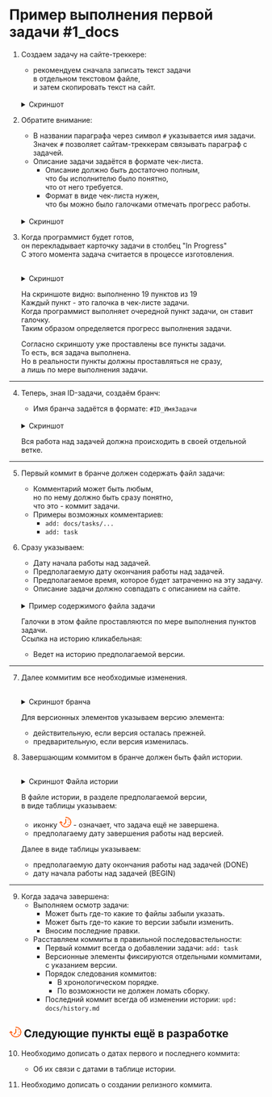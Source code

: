 ﻿[M]: #main  "история проекта"
[P]: ../../icons/progress.png
[S]: ../../icons/success.png

<a name="main"></a>
Пример выполнения первой задачи #1_docs
=======================================


1. Создаем задачу на сайте-треккере:  
   - рекомендуем сначала записать текст задачи  
     в отдельном текстовом файле,  
     и затем скопировать текст на сайт.  

   <br/>
   <details>
   <summary>Скриншот</summary>
     <a href="#main" title="issue"><img src="images/00-issue.png" border="0" alt="issue"/></a>
     <br/>
   </details>

2. Обратите внимание:  
   - В названии параграфа через символ `#` указывается имя задачи.  
     Значек `#` позволяет сайтам-треккерам связывать параграф с задачей.  
   - Описание задачи задаётся в формате чек-листа.  
     - Описание должно быть достаточно полным,  
       что бы исполнителю было понятно,  
       что от него требуется.  
     - Формат в виде чек-листа нужен,  
       что бы можно было галочками отмечать прогресс работы.  

   <br/>
   <details>
   <summary>Скриншот</summary>
     <a href="#main" title="issue"><img src="images/01-issue.png" border="0" alt="issue"/></a>
     <br/>
   </details>

3. Когда программист будет готов,  
   он перекладывает карточку задачи в столбец "In Progress"  
   С этого момента задача считается в процессе изготовления.  

   <br/>
   <details>
   <summary>Скриншот</summary>
     <a href="#main" title="issue"><img src="images/02-issue.png" border="0" alt="issue"/></a>
     <br/>
   </details>

   На скриншоте видно: выполненно 19 пунктов из 19  
   Каждый пункт - это галочка в чек-листе задачи.  
   Когда программист выполняет очередной пункт задачи, он ставит галочку.  
   Таким образом определяется прогресс выполнения задачи.  

   Согласно скриншоту уже проставлены все пункты задачи.  
   То есть, вся задача выполнена.  
   Но в реальности пункты должны проставляться не сразу,  
   а лишь по мере выполнения задачи.  

------------------------------    

4. Теперь, зная ID-задачи, создаём бранч:  
     - Имя бранча задаётся в формате: `#ID_ИмяЗадачи`  

   <br/>
   <details>
   <summary>Скриншот</summary>
     <a href="#main" title="branch"><img src="images/03-branch.png" border="0" alt="issue"/></a>
     <br/>
   </details>
  
   Вся работа над задачей должна происходить в своей отдельной ветке.  

------------------------------    

5. Первый коммит в бранче должен содержать файл задачи:  
     - Комментарий может быть любым,  
       но по нему должно быть сразу понятно,  
       что это - коммит задачи.  
     - Примеры возможных комментариев:  
       - `add: docs/tasks/...`  
       - `add: task`  
6. Сразу указываем:  
     - Дату начала работы над задачей.  
     - Предполагаемую дату окончания работы над задачей.  
     - Предполагаемое время, которое будет затраченно на эту задачу.  
     - Описание задачи должно совпадать с описанием на сайте.  

   <br/>
   <details>
   <summary>Пример содержимого файла задачи</summary>
     <a href="#main" title="task"><img src="images/04-task.png" border="0" alt="task"/></a>
     <br/>
   </details>

   Галочки в этом файле проставляются по мере выполнения пунктов задачи.  
   Ссылка на историю кликабельная:  
     - Ведет на историю предполагаемой версии.  

------------------------------    

7. Далее коммитим все необходимые изменения.  

   <br/>
   <details>
   <summary>Скриншот бранча</summary>
     <a href="#main" title="branch"><img src="images/05-branch.png" border="0" alt="branch"/></a>
     <br/>
   </details>

   Для версионных элементов указываем версию элемента:  
     - действительную, если версия осталась прежней.  
     - предварительную, если версия изменилась.  

8. Завершающим коммитом в бранче должен быть файл истории.  

   <br/>
   <details>
   <summary>Скриншот Файла истории</summary>
     <a href="#main" title="history"><img src="images/06-history.png" border="0" alt="history"/></a>
     <br/>
   </details>

   В файле истории, в разделе предполагаемой версии,  
   в виде таблицы указываем:  
     - иконку [![P]][M] - означает, что задача ещё не завершена.  
     - предполагаему дату завершения работы над версией.  

   Далее в виде таблицы указываем:  
     - предполагаемую дату окончания работы над задачей (DONE)  
     - дату начала работы над задачей (BEGIN)  

------------------------------    

9. Когда задача завершена:  
     - Выполняем осмотр задачи:  
       - Может быть где-то какие то файлы забыли указать.  
       - Может быть где-то какие то версии забыли изменить.  
       - Вносим последние правки.  
     - Расставляем коммиты в правильной последовастельности:  
       - Первый коммит всегда о добавлении задачи: `add: task`  
       - Версионные элементы фиксируются отдельными коммитами, с указанием версии.  
       - Порядок следования коммитов:  
         - В хронологическом порядке.  
         - По возможности не должен ломать сборку.  
       - Последний коммит всегда об изменении истории: `upd: docs/history.md`  


[![P]][M] Следующие пункты ещё в разработке
-------------------------------------------

10. Необходимо дописать о датах первого и последнего коммита:  
      - Об их связи с датами в таблице истории.  
  
11. Необходимо дописать о создании релизного коммита.  
